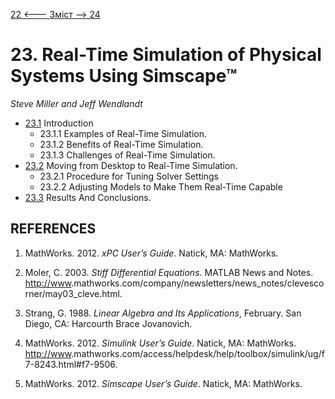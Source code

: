 [22 <--- ](22.md) [   Зміст   ](README.md) [--> 24](24.md)

# 23. Real-Time Simulation of Physical Systems Using Simscape™

*Steve* *Miller* *and* *Jeff* *Wendlandt*

- [23.1](23_1.md)  Introduction 
  - 23.1.1  Examples of Real-Time Simulation. 
  - 23.1.2  Benefits of Real-Time Simulation. 
  - 23.1.3  Challenges of Real-Time Simulation. 
- [23.2](23_2.md)  Moving from Desktop to Real-Time Simulation. 
  - 23.2.1  Procedure for Tuning Solver Settings 
  - 23.2.2  Adjusting Models to Make Them Real-Time Capable 
- [23.3](23_3.md)  Results And Conclusions. 

## **REFERENCES**

1.  MathWorks. 2012. *xPC User’s Guide*. Natick, MA: MathWorks.

2.  Moler, C. 2003. *Stiff Differential Equations*. MATLAB News and Notes. [http://www](http://www/).mathworks.com/company/newsletters/news_notes/clevescorner/may03_cleve.html.

3.  Strang, G. 1988. *Linear Algebra and Its Applications*, February. San Diego, CA: Harcourth Brace Jovanovich.

4.  MathWorks. 2012. *Simulink User’s Guide*. Natick, MA: MathWorks. [http://www](http://www/).mathworks.com/access/helpdesk/help/toolbox/simulink/ug/f7-8243.html#f7-9506.

5.  MathWorks. 2012. *Simscape User’s Guide*. Natick, MA: MathWorks.